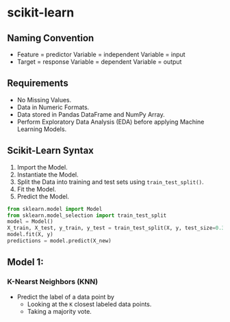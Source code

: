 # scikit-learn
## Naming Convention
- Feature = predictor Variable = independent Variable = input
- Target = response Variable = dependent Variable = output

## Requirements
- No Missing Values.
- Data in Numeric Formats.
- Data stored in Pandas DataFrame and NumPy Array. 
- Perform Exploratory Data Analysis (EDA) before applying Machine Learning Models.


## Scikit-Learn Syntax
1. Import the Model.
2. Instantiate the Model.
3. Split the Data into training and test sets using `train_test_split()`.
3. Fit the Model.
4. Predict the Model.

``` Python
from sklearn.model import Model
from sklearn.model_selection import train_test_split
model = Model()
X_train, X_test, y_train, y_test = train_test_split(X, y, test_size=0.3, random_state=21,stratify=y) # Using stratify to ensure that the proportion of the target variable is the same in both training and testing sets.
model.fit(X, y)
predictions = model.predict(X_new)
```


## Model 1:
### K-Nearst Neighbors (KNN)
- Predict the label of a data point by 
  - Looking at the `K` closest labeled data points.
  - Taking a majority vote.
  


